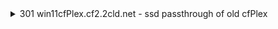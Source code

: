 
<details>
  <summary>301 win11cfPlex.cf2.2cld.net - ssd passthrough of old cfPlex</summary>

  ## win11cfPlex.cf2.2cld.net
  uses old cfPlex with ssd drive pass-through [youtube](https://www.youtube.com/watch?v=eFDcCxRS5Xk)
  Tutorial on how to virtualise an old existing Windows install you might want to recover data from.
  VirtIO Drivers: [https://pve.proxmox.com/wiki/Windows_VirtIO_Drivers](https://pve.proxmox.com/wiki/Windows_VirtIO_Drivers)
  
  - CMD to mount SATA drives to VM (-sata can be interchanged with -scsi):
    - qm set "VM ID" -sata1 /dev/disk/by-id/ata-"MODEL"_"SN"
  - CMD I used to connect the cfPlex SSD to 301
    - qm set 301 -sata1 /dev/disk/by-id/ata-WDC_WDBNCE0010PNC_2017A5808811
  - Run the virtio-win-gt-x64 installer for 64-bit or -x86 for 32-bit. 

</details>
